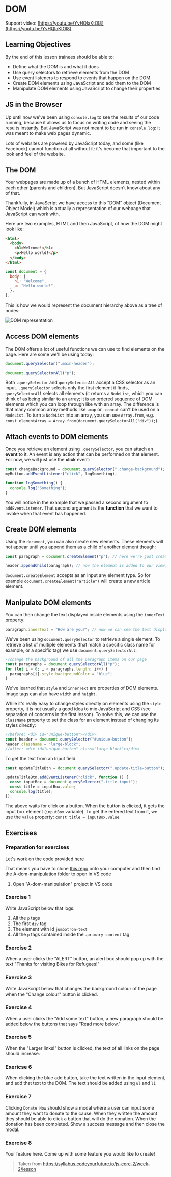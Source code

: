 # DOM

Support video: [https://youtu.be/YvHQIaKtOl8](https://youtu.be/YvHQIaKtOl8)



## Learning Objectives

By the end of this lesson trainees should be able to:

- Define what the DOM is and what it does
- Use query selectors to retrieve elements from the DOM
- Use event listeners to respond to events that happen on the DOM
- Create DOM elements using JavaScript and add them to the DOM
- Manipulate DOM elements using JavaScript to change their properties



## JS in the Browser

Up until now we've been using `console.log` to see the results of our code running, because it allows us to focus  on writing code and seeing the results instantly. But JavaScript was not meant to be run in `console.log`: it was meant to make web pages dynamic.

Lots of websites are powered by JavaScript today, and some (like Facebook)  cannot function at all without it: it's become that important to the  look and feel of the website.



## The DOM

Your webpages are made up of a bunch of HTML elements, nested within each  other (parents and children). But JavaScript doesn't know about any of  that.

Thankfully, in JavaScript we have access to this "DOM"  object (Document Object Model) which is actually a representation of our webpage that JavaScript can work with.

Here are two examples, HTML and then JavaScript, of how the DOM might look like:

```html
<html>
  <body>
    <h1>Welcome!</h1>
    <p>Hello world!</p>
  </body>
</html>
```



```javascript
const document = {
  body: {
    h1: "Welcome",
    p: "Hello world!",
  },
};
```



This is how we would represent the document hierarchy above as a tree of nodes:

![DOM representation](https://syllabus.codeyourfuture.io/91f23c157d97a7987a67b729c1494a91.png)



## Access DOM elements

The DOM offers a lot of useful functions we can use to find elements on the page. Here are some we'll be using today:

```javascript
document.querySelector(".main-header");

document.querySelectorAll("p");
```



Both `.querySelector` and `querySelectorAll` accept a CSS selector as an input. `.querySelector` selects only the first element it finds, `querySelectorAll` selects all elements (it returns a `NodeList`, which you can think of as being similar to an array; it is an ordered  sequence of DOM elements which you can loop through like with an array.  The difference is that many common array methods like `.map` or `.concat` can't be used on a `NodeList`. To turn a `NodeList` into an array, you can use `Array.from`, e.g. `const elementArray = Array.from(document.querySelectorAll("div"));`).



## Attach events to DOM elements

Once you retrieve an element using `.querySelector`, you can attach an **event** to it. An event is any action that can be performed on that element. For now, we will just use the **click** event:

```javascript
const changeBackground = document.querySelector(".change-background");
myButton.addEventListener("click", logSomething);

function logSomething() {
  console.log("Something");
}
```

You will notice in the example that we passed a second argument to `addEventListener`. That second argument is the **function** that we want to invoke when that event has happened.



## Create DOM elements

Using the `document`, you can also create new elements. These elements will not appear until you append them as a child of another element though:

````javascript
const paragraph = document.createElement("p"); // here we're just creating it, element is not visible yet

header.appendChild(paragraph); // now the element is added to our view, but it's empty
````



`document.createElement` accepts as an input any element type. So for example `document.createElement("article")` will create a new article element.



## Manipulate DOM elements

You can then change the text displayed inside elements using the `innerText` property:

```javascript
paragraph.innerText = "How are you?"; // now we can see the text displaying on the screen
```



We've been using `document.querySelector` to retrieve a single element. To retrieve a list of multiple elements (that match a specific class name for example, or a specific tag) we use `document.querySelectorAll`.

```javascript
//change the background of all the paragraph items on our page
const paragraphs = document.querySelectorAll("p");
for (let i = 0; i < paragraphs.length; i++) {
  paragraphs[i].style.backgroundColor = "blue";
}
```

We've learned that `style` and `innerText` are properties of DOM elements. Image tags can also have `width` and `height`.

While it's really easy to change styles directly on elements using the `style` property, it is not usually a good idea to mix JavaScript and CSS (see  separation of concerns in the first lesson). To solve this, we can use  the `className` property to set the class for an element instead of changing its styles directly:

```javascript
//before: <div id="unique-button"></div>
const header = document.querySelector("#unique-button");
header.className = "large-block";
//after: <div id="unique-button" class="large-block"></div>
```



To get the text from an Input field:

```javascript
const updateTitleBtn = document.querySelector(".update-title-button");

updateTitleBtn.addEventListener("click", function () {
  const inputBox = document.querySelector(".title-input");
  const title = inputBox.value;
  console.log(title);
});
```

The above waits for click on a button. When the button is clicked, it gets the input box element (`inputBox` variable). To get the entered text from it, we use the `value` property: `const title = inputBox.value`.



## Exercises



### Preparation for exercises

Let's work on the code provided [here](https://github.com/CodeYourFuture/js-exercises/tree/master/week-5/InClass/A-dom-manipulation) 

That means you have to clone [this repo](https://github.com/CodeYourFuture/js-exercises) onto your computer and then find the A-dom-manipulation folder to open in VS code

1. Open "A-dom-manipulation" project in VS code



### Exercise 1

Write JavaScript below that logs:

1. All the `p` tags
2. The first `div` tag
3. The element with id `jumbotron-text`
4. All the `p` tags contained inside the `.primary-content` tag



### Exercise 2

When a user clicks the "ALERT" button, an alert box should pop up with the text "Thanks for visiting Bikes for Refugees!"



### Exercise 3

Write JavaScript below that changes the background colour of the page when the "Change colour" button is clicked.



### Exercise 4

When a user clicks the "Add some text" button, a new paragraph should be added below the buttons that says "Read more below."



### Exercise 5

When the "Larger links!" button is clicked, the text of all links on the page should increase.



### Exericse 6

When clicking the blue add button, take the text written in the input element, and add that text to the DOM. The text should be added using `ul` and `li`



### Exercise 7

Clicking `Donate Now` should show a modal where a user can input some amount they want to donate to the cause. When they written the amount they should be able to click a button that will do the donation. When the donation has been completed. Show a success message and then close the modal.



### Exercise 8

Your feature here. Come up with some feature you would like to create!



> Taken from https://syllabus.codeyourfuture.io/js-core-2/week-2/lesson